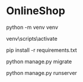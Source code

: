 # OnlineShop

python -m venv venv

venv\scripts\activate

pip install -r requirements.txt

python manage.py migrate

python manage.py runserver